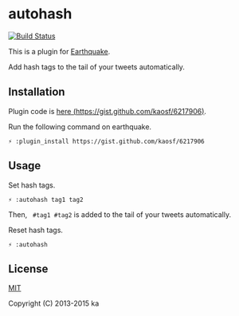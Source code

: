 # autohash

[![Build Status](https://travis-ci.org/kaosf/earthquake-plugin-autohash.png?branch=master)](https://travis-ci.org/kaosf/earthquake-plugin-autohash)

This is a plugin for [Earthquake](https://github.com/jugyo/earthquake).

Add hash tags to the tail of your tweets automatically.

## Installation

Plugin code is [here (https://gist.github.com/kaosf/6217906)](https://gist.github.com/kaosf/6217906).

Run the following command on earthquake.

```
⚡ :plugin_install https://gist.github.com/kaosf/6217906
```

## Usage

Set hash tags.

```
⚡ :autohash tag1 tag2
```

Then, ` #tag1 #tag2` is added to the tail of your tweets automatically.

Reset hash tags.

```
⚡ :autohash
```

## License

[MIT](http://opensource.org/licenses/MIT)

Copyright (C) 2013-2015 ka
